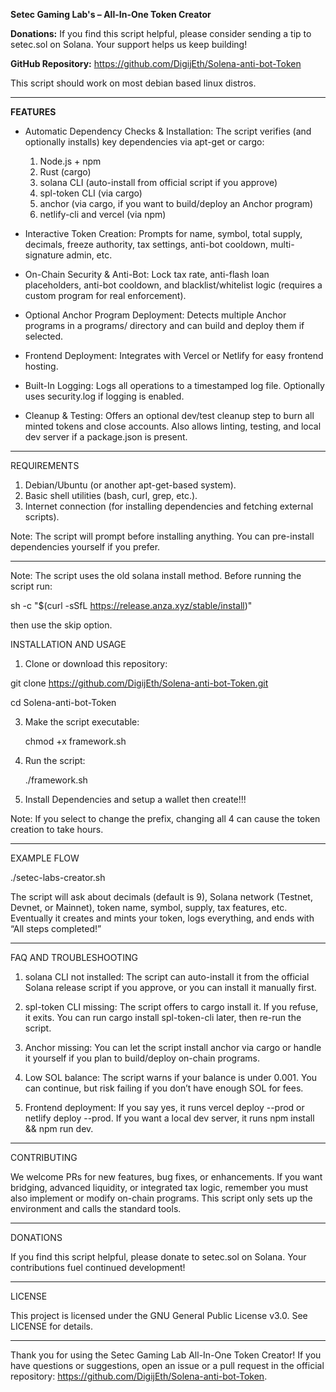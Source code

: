 **Setec Gaming Lab's
– All-In-One Token Creator**

**Donations:** If you find this script helpful, please consider sending a tip to setec.sol on Solana. Your support helps us keep building!

**GitHub Repository:** https://github.com/DigijEth/Solena-anti-bot-Token

This script should work on most debian based linux distros.

------------------------------------------------------------------

**FEATURES**

- Automatic Dependency Checks & Installation:
  The script verifies (and optionally installs) key dependencies via apt-get or cargo:
  1. Node.js + npm
  2. Rust (cargo)
  3. solana CLI (auto-install from official script if you approve)
  4. spl-token CLI (via cargo)
  5. anchor (via cargo, if you want to build/deploy an Anchor program)
  6. netlify-cli and vercel (via npm)

- Interactive Token Creation:
  Prompts for name, symbol, total supply, decimals, freeze authority, tax settings, anti-bot cooldown, multi-signature admin, etc.

- On-Chain Security & Anti-Bot:
  Lock tax rate, anti-flash loan placeholders, anti-bot cooldown, and blacklist/whitelist logic (requires a custom program for real enforcement).

- Optional Anchor Program Deployment:
  Detects multiple Anchor programs in a programs/ directory and can build and deploy them if selected.

- Frontend Deployment:
  Integrates with Vercel or Netlify for easy frontend hosting.

- Built-In Logging:
  Logs all operations to a timestamped log file. Optionally uses security.log if logging is enabled.

- Cleanup & Testing:
  Offers an optional dev/test cleanup step to burn all minted tokens and close accounts. Also allows linting, testing, and local dev server if a package.json is present.

------------------------------------------------------------------

REQUIREMENTS

1. Debian/Ubuntu (or another apt-get-based system).
2. Basic shell utilities (bash, curl, grep, etc.).
3. Internet connection (for installing dependencies and fetching external scripts).

Note: The script will prompt before installing anything. You can pre-install dependencies yourself if you prefer.

------------------------------------------------------------------

Note: The script uses the old solana install method. Before running the script run:

sh -c "$(curl -sSfL https://release.anza.xyz/stable/install)"

then use the skip option.

INSTALLATION AND USAGE

1. Clone or download this repository:
   
git clone https://github.com/DigijEth/Solena-anti-bot-Token.git

cd Solena-anti-bot-Token

3. Make the script executable:
   
    chmod +x framework.sh

5. Run the script:

    ./framework.sh

7. Install Dependencies and setup a wallet then create!!!

Note: If you select to change  the prefix, changing all 4 can cause the token creation to take hours.


------------------------------------------------------------------

EXAMPLE FLOW

./setec-labs-creator.sh

The script will ask about decimals (default is 9), Solana network (Testnet, Devnet, or Mainnet), token name, symbol, supply, tax features, etc. Eventually it creates and mints your token, logs everything, and ends with “All steps completed!”

------------------------------------------------------------------

FAQ AND TROUBLESHOOTING

1. solana CLI not installed:
   The script can auto-install it from the official Solana release script if you approve, or you can install it manually first.

2. spl-token CLI missing:
   The script offers to cargo install it. If you refuse, it exits. You can run cargo install spl-token-cli later, then re-run the script.

3. Anchor missing:
   You can let the script install anchor via cargo or handle it yourself if you plan to build/deploy on-chain programs.

4. Low SOL balance:
   The script warns if your balance is under 0.001. You can continue, but risk failing if you don’t have enough SOL for fees.

5. Frontend deployment:
   If you say yes, it runs vercel deploy --prod or netlify deploy --prod. If you want a local dev server, it runs npm install && npm run dev.

------------------------------------------------------------------

CONTRIBUTING

We welcome PRs for new features, bug fixes, or enhancements. If you want bridging, advanced liquidity, or integrated tax logic, remember you must also implement or modify on-chain programs. This script only sets up the environment and calls the standard tools.

------------------------------------------------------------------

DONATIONS

If you find this script helpful, please donate to setec.sol on Solana. Your contributions fuel continued development!

------------------------------------------------------------------

LICENSE

This project is licensed under the GNU General Public License v3.0. See LICENSE for details.

------------------------------------------------------------------

Thank you for using the Setec Gaming Lab All-In-One Token Creator! If you have questions or suggestions, open an issue or a pull request in the official repository: https://github.com/DigijEth/Solena-anti-bot-Token.
